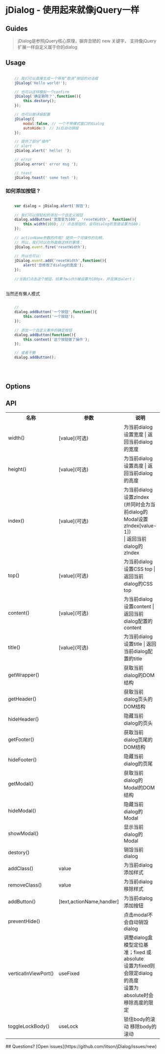 jDialog - 使用起来就像jQuery一样
======

## Guides
> jDialog是参照jQuery核心原理，摒弃丑陋的 new 关键字，
    支持像jQuery扩展一样自定义属于你的dialog

## Usage
```js

    // 我们可以直接生成一个带有“取消”按钮的对话框
    jDialog('Hello world!');

    // 也可以这样模拟一个confirm
    jDialog('确定删除？',function(){
        this.destory();
    });

    // 也可以做详细配置
    jDialog({
        modal:false, // 一个不带模式窗口的dialog
        autoHide:3  // 3s后自动销毁
    });

    // 提供了部分“插件”
    // alert
    jDialog.alert(' hello! ');

    // error
    jDialog.error(' error msg ');

    // toast
    jDialog.toast(' some text ');


```
### 如何添加按钮？

```js

    var dialog = jDialog.alert('按钮');
    
    // 我们可以很轻松的添加一个自定义按钮
    dialog.addButton('宽度变为100', 'resetWidth', function(){
        this.width(100); // 点击按钮时，会将dialog的宽度设置为100；
    });
    
    // actionName参数的作用? 提供一个可操作的句柄，
    // 所以，我们可以在外面做这样的事情：
    jDialog.event.fire('resetWidth');
    
    // 所以也可以:
    jDialog.event.add('resetWidth',function(){
        alert('您修改了dialog的宽度'); 
    });
    
    //当我们点击这个按钮，结果为width被设置为100px，并且弹出alert；
    
```

当然还有懒人模式
```js
    
    // 
    dialog.addButton('一个按钮',function(){
        this.content('一个按钮');
    });
    
    // 添加一个自定义事件的确定按钮
    dialog.addButton(function(){
        this.content('这个按钮做了操作');
    });

    // 或者干脆
    dialog.addButton();
    
    
    


```


## Options

## API
<table>
    <tr>
        <th>名称</th>
        <th>参数</th>
        <th>说明</th>
        <th>返回值</th>
    </tr>
    <tr>
        <td>width()</td>
        <td>[value](可选)</td>
        <td>为当前dialog设置宽度 | 返回当前dialog的宽度</td>
        <td>jDialog | Number</td>
    </tr>
    <tr>
        <td>height()</td>
        <td>[value](可选)</td>
        <td>为当前dialog设置高度 | 返回当前dialog的高度</td>
        <td>jDialog | Number</td>
    </tr>
    <tr>
        <td>index()</td>
        <td>[value](可选)</td>
        <td>为当前dialog设置zIndex
            <br>(并同时会为当前dialog的Modal设置zIndex[value-1])
            <br>| 返回当前dialog的zIndex
        </td>
        <td>jDialog | Number</td>
    </tr>
    <tr>
        <td>top()</td>
        <td>[value](可选)</td>
        <td>为当前dialog设置CSS top | 返回当前dialog的CSS top</td>
        <td>jDialog | Number</td>
    </tr>
    <tr>
        <td>content()</td>
        <td>[value](可选)</td>
        <td>为当前dialog设置content | 返回当前dialog配置的content</td>
        <td>jDialog | String | HTMLString</td>
    </tr>
    <tr>
        <td>title()</td>
        <td>[value](可选)</td>
        <td>为当前dialog设置title | 返回当前dialog配置的title</td>
        <td>jDialog | String</td>
    </tr>
    <tr>
        <td>getWrapper()</td>
        <td></td>
        <td>获取当前dialog的DOM结构</td>
        <td>HTMLElement</td>
    </tr>
    <tr>
        <td>getHeader()</td>
        <td></td>
        <td>获取当前dialog页头的DOM结构</td>
        <td>HTMLElement</td>
    </tr>
    <tr>
        <td>hideHeader()</td>
        <td></td>
        <td>隐藏当前dialog的页头</td>
        <td>jDialog</td>
    </tr>
    <tr>
        <td>getFooter()</td>
        <td></td>
        <td>获取当前dialog页尾的DOM结构</td>
        <td>HTMLElement</td>
    </tr>
    <tr>
        <td>hideFooter()</td>
        <td></td>
        <td>隐藏当前dialog的页尾</td>
        <td>jDialog</td>
    </tr>
    <tr>
        <td>getModal()</td>
        <td></td>
        <td>获取当前dialog的Modal的DOM结构</td>
        <td>HTMLElement</td>
    </tr>
    <tr>
        <td>hideModal()</td>
        <td></td>
        <td>隐藏当前dialog的Modal</td>
        <td>jDialog</td>
    </tr>
    <tr>
        <td>showModal()</td>
        <td></td>
        <td>显示当前dialog的Modal</td>
        <td>jDialog</td>
    </tr>
    <tr>
        <td>destory()</td>
        <td></td>
        <td>销毁当前dialog</td>
        <td>jDialog</td>
    </tr>
    <tr>
        <td>addClass()</td>
        <td>value</td>
        <td>为当前dialog添加样式</td>
        <td>jDialog</td>
    </tr>
    <tr>
        <td>removeClass()</td>
        <td>value</td>
        <td>为当前dialog移除样式</td>
        <td>jDialog</td>
    </tr>
    <tr>
            <td>addButton()</td>
            <td>[text,actionName,handler]</td>
            <td>为当前dialog添加按钮<br/></td>
            <td>jDialog</td>
        </tr>
    <tr>
        <td>preventHide()</td>
        <td></td>
        <td>点击modal不会自动销毁dialog</td>
        <td>jDialog</td>
    </tr>
    <tr>
        <td>verticalInViewPort()</td>
        <td>useFixed</td>
        <td>
                调整dialog盒模型定位基准；fixed 或 absolute
                <br/>
                设置为fixed则会限定dialog的高度
                <br/>
                设置为absolute时会移除高度的限定
           </td>
        <td>jDialog</td>
    </tr>
    <tr>
        <td>toggleLockBody()</td>
        <td>useLock</td>
        <td>
               锁住body的滚动
               移除body的滚动
           </td>
        <td>jDialog</td>
    </tr>
</table>
## Questions?
[Open issues](https://github.com/litson/jDialog/issues/new)
